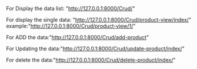 For Display the data list: "http://127.0.0.1:8000/Crud/"

For display the single data: "http://127.0.0.1:8000/Crud/product-view/index/"
example:"http://127.0.0.1:8000/Crud/product-view/1/"

For ADD the data:"http://127.0.0.1:8000/Crud/add-product"

For Updating the data:"http://127.0.0.1:8000/Crud/update-product/index/"

For delete the data:"http://127.0.0.1:8000/Crud/delete-product/index/"